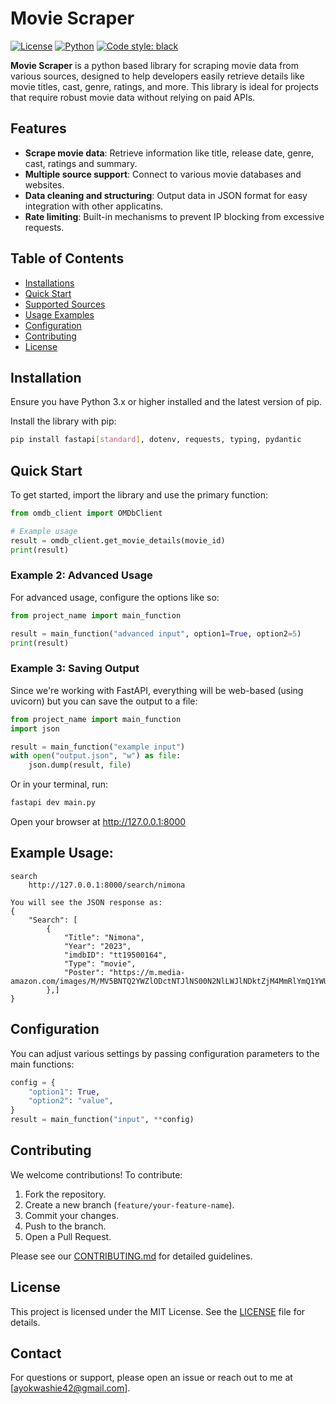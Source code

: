 # Movie Scraper

[![License](https://img.shields.io/badge/License-MIT-blue.svg)](LICENSE)
[![Python](https://img.shields.io/badge/Python-3.x-blue)](https://www.python.org/)
[![Code style: black](https://img.shields.io/badge/code%20style-black-000000.svg)](https://github.com/psf/black)

**Movie Scraper** is a python based library for scraping movie data from various sources, designed to help developers easily retrieve details like movie titles, cast, genre, ratings, and more. This library is ideal for projects that require robust movie data without relying on paid APIs.

## Features
- **Scrape movie data**: Retrieve information like title, release date, genre, cast, ratings and summary.
- **Multiple source support**: Connect to various movie databases and websites.
- **Data cleaning and structuring**: Output data in JSON format for easy integration with other applicatins.
- **Rate limiting**: Built-in mechanisms to prevent IP blocking from excessive requests.

## Table of Contents
- [Installations](#installations)
- [Quick Start](#quick-start)
- [Supported Sources](#supported-sources)
- [Usage Examples](#usage-examples)
- [Configuration](#configuration)
- [Contributing](#contributing)
- [License](#license)

## Installation

Ensure you have Python 3.x or higher installed and the latest version of pip.

Install the library with pip:
```bash
pip install fastapi[standard], dotenv, requests, typing, pydantic
```

## Quick Start

To get started, import the library and use the primary function:

```python
from omdb_client import OMDbClient

# Example usage
result = omdb_client.get_movie_details(movie_id)
print(result)
```

### Example 2: Advanced Usage

For advanced usage, configure the options like so:

```python
from project_name import main_function

result = main_function("advanced input", option1=True, option2=5)
print(result)
```

### Example 3: Saving Output

Since we're working with FastAPI, everything will be web-based (using uvicorn) but you can save the output to a file:

```python
from project_name import main_function
import json

result = main_function("example input")
with open("output.json", "w") as file:
    json.dump(result, file)
```

Or in your terminal, run:
```bash
fastapi dev main.py
```
Open your browser at http://127.0.0.1:8000

## Example Usage:
```
search
    http://127.0.0.1:8000/search/nimona
    
You will see the JSON response as:
{
    "Search": [
        {
            "Title": "Nimona",
            "Year": "2023",
            "imdbID": "tt19500164",
            "Type": "movie",
            "Poster": "https://m.media-amazon.com/images/M/MV5BNTQ2YWZlODctNTJlNS00N2NlLWJlNDktZjM4MmRlYmQ1YWU1XkEyXkFqcGc@._V1_SX300.jpg"
        },]
}
```


## Configuration

You can adjust various settings by passing configuration parameters to the main functions:

```python
config = {
    "option1": True,
    "option2": "value",
}
result = main_function("input", **config)
```

## Contributing

We welcome contributions! To contribute:

1. Fork the repository.
2. Create a new branch (`feature/your-feature-name`).
3. Commit your changes.
4. Push to the branch.
5. Open a Pull Request.

Please see our [CONTRIBUTING.md](CONTRIBUTING.md) for detailed guidelines.

## License

This project is licensed under the MIT License. See the [LICENSE](LICENSE) file for details.

## Contact

For questions or support, please open an issue or reach out to me at [ayokwashie42@gmail.com].
